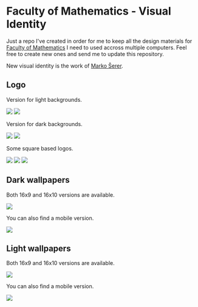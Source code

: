 Faculty of Mathematics - Visual Identity
==============================================================

Just a repo I've created in order for me to keep all the
design materials for [Faculty of Mathematics](http://www.matf.bg.ac.rs/) I need to used accross multiple computers. Feel free to create new ones and send me to update this repository.

New visual identity is the work of [Marko Šerer](https://www.linkedin.com/in/marko-%C5%A1erer-a13578123/).

Logo
---------------

Version for light backgrounds.

<img src="logo/black-srb.png">

<img src="logo/black-eng.png">

Version for dark backgrounds.

<img src="logo/white-srb.png">

<img src="logo/white-eng.png">

Some square based logos.

<img src="logo/square-matf-dark.png">

<img src="logo/square-matf-grey.png">

<img src="logo/square-matf-light.png">

Dark wallpapers
--------------------

Both 16x9 and 16x10 versions are available.

<img src="wallpapers-dark/matf-dark-wallpaper-169.png">

You can also find a mobile version.

<img src="wallpapers-dark/matf-dark-wallpaper-portrait-1080x1920.png">

Light wallpapers
--------------------

Both 16x9 and 16x10 versions are available.

<img src="wallpapers-light/matf-light-wallpaper-169.png">

You can also find a mobile version.

<img src="wallpapers-light/matf-light-wallpaper-portrait-1080x1920.png">
